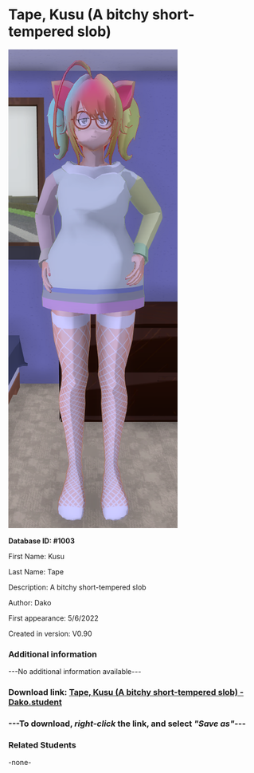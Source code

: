 # Tape, Kusu (A bitchy short-tempered slob)

<img src="../../Files/Images/Tape, Kusu (A bitchy short-tempered slob).png" title="Tape, Kusu (A bitchy short-tempered slob) - Dako">

**Database ID: #1003**

First Name: Kusu

Last Name: Tape

Description: A bitchy short-tempered slob

Author: Dako

First appearance: 5/6/2022

Created in version: V0.90

### Additional information

---No additional information available---

### Download link: <a href="https://raw.githubusercontent.com/Arbiter1223/Daigaku-Gurashi-Custom-Students/master/Files/Student%20Files/Tape%2C%20Kusu%20(A%20bitchy%20short-tempered%20slob)%20-%20Dako.student">Tape, Kusu (A bitchy short-tempered slob) - Dako.student</a>

### ---**To download, _right-click_ the link, and select _"Save as"_**---

### Related Students

-none-

